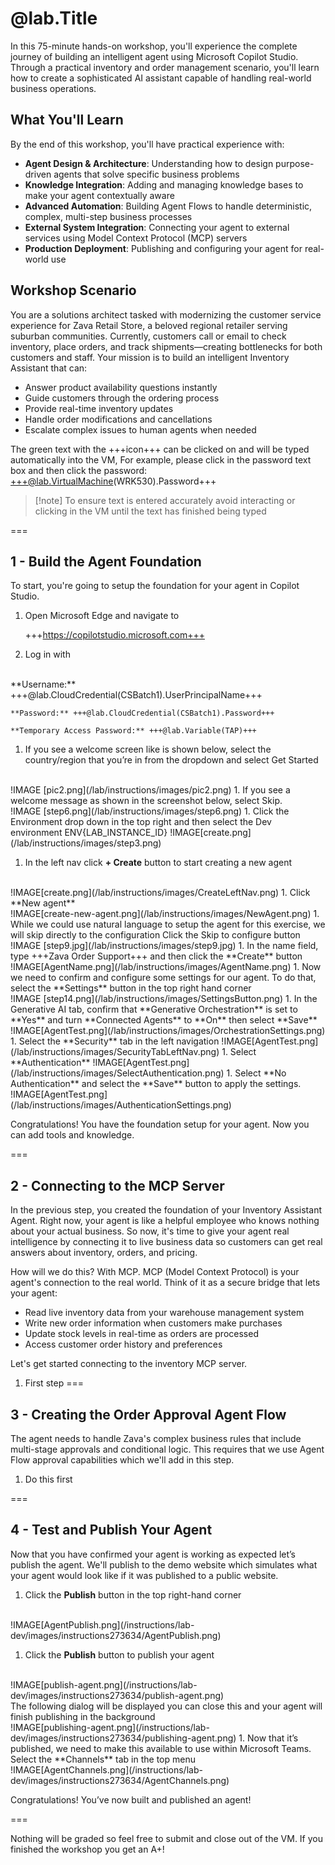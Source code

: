 # @lab.Title

In this 75-minute hands-on workshop, you'll experience the complete journey of building an intelligent agent using Microsoft Copilot Studio. Through a practical inventory and order management scenario, you'll learn how to create a sophisticated AI assistant capable of handling real-world business operations.

## What You'll Learn

By the end of this workshop, you'll have practical experience with:

- **Agent Design & Architecture**: Understanding how to design purpose-driven agents that solve specific business problems
- **Knowledge Integration**: Adding and managing knowledge bases to make your agent contextually aware
- **Advanced Automation**: Building Agent Flows to handle deterministic, complex, multi-step business processes
- **External System Integration**: Connecting your agent to external services using Model Context Protocol (MCP) servers
- **Production Deployment**: Publishing and configuring your agent for real-world use

## Workshop Scenario

You are a solutions architect tasked with modernizing the customer service experience for Zava Retail Store, a beloved regional retailer serving suburban communities.
Currently, customers call or email to check inventory, place orders, and track shipments—creating bottlenecks for both customers and staff. Your mission is to build an intelligent Inventory Assistant that can:

- Answer product availability questions instantly
- Guide customers through the ordering process
- Provide real-time inventory updates
- Handle order modifications and cancellations
- Escalate complex issues to human agents when needed

The green text with the +++icon+++ can be clicked on and will be typed automatically into the VM, For example, please click in the password text box and then click the password: +++@lab.VirtualMachine(WRK530).Password+++

> [!note] To ensure text is entered accurately avoid interacting or clicking in the VM until the text has finished being typed

===

## 1 - Build the Agent Foundation

To start, you're going to setup the foundation for your agent in Copilot Studio.

1. Open Microsoft Edge and navigate to

    +++https://copilotstudio.microsoft.com+++

1. Log in with
<br>
    **Username:** +++@lab.CloudCredential(CSBatch1).UserPrincipalName+++

    **Password:** +++@lab.CloudCredential(CSBatch1).Password+++

    **Temporary Access Password:** +++@lab.Variable(TAP)+++

1. If you see a welcome screen like is shown below, select the country/region that you’re in from the dropdown and select Get Started
<br>
    !IMAGE [pic2.png](/lab/instructions/images/pic2.png)
1. If you see a welcome message as shown in the screenshot below, select Skip.
<br>
    !IMAGE [step6.png](/lab/instructions/images/step6.png)
1. Click the Environment drop down in the top right and then select the Dev environment ENV{LAB_INSTANCE_ID}
    !IMAGE[create.png](/lab/instructions/images/step3.png)

1. In the left nav click **+ Create** button to start creating a new agent
<br>
    !IMAGE[create.png](/lab/instructions/images/CreateLeftNav.png)
1. Click **New agent**
<br>
    !IMAGE[create-new-agent.png](/lab/instructions/images/NewAgent.png)
1. While we could use natural language to setup the agent for this exercise, we will skip directly to the configuration Click the Skip to configure button
<br>
    !IMAGE [step9.jpg](/lab/instructions/images/step9.jpg)
1. In the name field, type +++Zava Order Support+++ and then click the **Create** button
<br>
        !IMAGE[AgentName.png](/lab/instructions/images/AgentName.png)
1. Now we need to confirm and configure some settings for our agent. To do that, select the **Settings** button in the top right hand corner
<br>
    !IMAGE [step14.png](/lab/instructions/images/SettingsButton.png)
1. In the Generative AI tab, confirm that **Generative Orchestration** is set to **Yes** and turn **Connected Agents** to **On** then select **Save**
    !IMAGE[AgentTest.png](/lab/instructions/images/OrchestrationSettings.png)
1. Select the **Security** tab in the left navigation
    !IMAGE[AgentTest.png](/lab/instructions/images/SecurityTabLeftNav.png)
1. Select **Authentication**
    !IMAGE[AgentTest.png](/lab/instructions/images/SelectAuthentication.png)
1. Select **No Authentication** and select the **Save** button to apply the settings.
    !IMAGE[AgentTest.png](/lab/instructions/images/AuthenticationSettings.png)

Congratulations! You have the foundation setup for your agent. Now you can add tools and knowledge.

===

## 2 - Connecting to the MCP Server

In the previous step, you created the foundation of your Inventory Assistant Agent. Right now, your agent is like a helpful employee who knows nothing about your actual business. So now, it's time to give your agent real intelligence by connecting it to live business data so customers can get real answers about inventory, orders, and pricing.

How will we do this? With MCP. MCP (Model Context Protocol) is your agent's connection to the real world. Think of it as a secure bridge that lets your agent:

- Read live inventory data from your warehouse management system
- Write new order information when customers make purchases
- Update stock levels in real-time as orders are processed
- Access customer order history and preferences

Let's get started connecting to the inventory MCP server.

1. First step
===

## 3 - Creating the Order Approval Agent Flow

The agent needs to handle Zava's complex business rules that include multi-stage approvals and conditional logic. This requires that we use Agent Flow approval capabilities which we'll add in this step.

1. Do this first

===

## 4 - Test and Publish Your Agent

Now that you have confirmed your agent is working as expected let’s publish the agent. We'll publish to the demo website which simulates what your agent would look like if it was published to a public website.


1. Click the **Publish** button in the top right-hand corner
<br>
    !IMAGE[AgentPublish.png](/instructions/lab-dev/images/instructions273634/AgentPublish.png)

1. Click the **Publish** button to publish your agent
<br>
    !IMAGE[publish-agent.png](/instructions/lab-dev/images/instructions273634/publish-agent.png)
<br>
    The following dialog will be displayed you can close this and your agent will finish publishing in the background
<br>
    !IMAGE[publishing-agent.png](/instructions/lab-dev/images/instructions273634/publishing-agent.png)
1. Now that it’s published, we need to make this available to use within Microsoft Teams. Select the **Channels** tab in the top menu
<br>
   !IMAGE[AgentChannels.png](/instructions/lab-dev/images/instructions273634/AgentChannels.png)

Congratulations! You’ve now built and published an agent!

===

Nothing will be graded so feel free to submit and close out of the VM. If you finished the workshop you get an A+!
